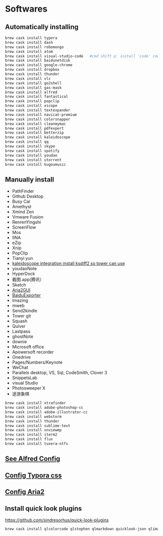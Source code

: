 # Softwares

## Automatically installing

```bash
brew cask install typora
brew cask install dash
brew cask install robomongo
brew cask install atom
brew cask install visual-studio-code   #cmd shift p: install 'code' command in PATH
brew cask install baidunetdisk
brew cask install google-chrome
brew cask install dropbox
brew cask install thunder
brew cask install vlc
brew cask install go2shell
brew cask install gas-mask
brew cask install alfred
brew cask install fantastical
brew cask install popclip
brew cask install xscope
brew cask install textexpander
brew cask install navicat-premium
brew cask install colorsnapper
brew cask install cleanmymac
brew cask install pdfexpert
brew cask install betterzip
brew cask install kaleidoscope
brew cask install qq
brew cask install skype
brew cask install spotify
brew cask install youdao
brew cask install utorrent
brew cask install kugoumusic
```

## Manually install

- PathFinder
- Github Desktop
- Busy Cal
- Amethyst
- Xmind Zen
- Vmware Fusion
- RenrenYingshi
- ScreenFlow
- Mos
- IINA
- eZip
- Xnip
- PopClip
- Tianyi yun
- [kaleidoscope integration install ksdiff2 so tower can use](https://www.kaleidoscopeapp.com/ksdiff2?v=1376.01)
- youdaoNote
- HyperDock
- 截图.app(腾讯）
- Sketch
- [Aria2GUI](https://github.com/yangshun1029/aria2gui/releases)
- [BaiduExporter](https://github.com/acgotaku/BaiduExporter/releases)
- Imazing
- mweb
- Send2kindle
- Tower git
- Squash
- Quiver
- Lastpass
- ghostNote
- downie
- Microsoft office
- Apowersoft recorder
- Onedrive
- Pages/Numbers/Keynote
- WeChat
- Parallels desktop, VS, Sql, CodeSmith, Clover 3
- SnippetsLab
- visual Studio
- Photosweeper X
- 途游象棋

```bash
brew cask install xtrafinder
brew cask install adobe-photoshop-cc
brew cask install adobe-illustrator-cc
brew cask install webstorm
brew cask install thunder
brew cask install sublime-text
brew cask install xnviewmp
brew cask install iterm2
brew cask install flux
brew cask install tuxera-ntfs
```

## [See Alfred Config](alfred-config.md)

## [Config Typora css](Typora.md)

## [Config Aria2](aria2.md)

## Install quick look plugins

<https://github.com/sindresorhus/quick-look-plugins>

```bash
brew cask install qlcolorcode qlstephen qlmarkdown quicklook-json qlimagesize suspicious-package quicklookase qlvideo
```
